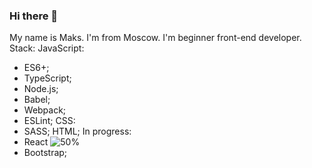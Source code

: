 
### Hi there 👋
My name is Maks. I'm from Moscow. I'm beginner front-end developer.
Stack:
JavaScript:
- ES6+;
- TypeScript;
- Node.js;
- Babel;
- Webpack;
- ESLint;
CSS: 
- SASS;
HTML;
In progress:
- React ![50%](https://progress-bar.dev/10)
- Bootstrap;

<!--
**kvadratpm/kvadratpm** is a ✨ _special_ ✨ repository because its `README.md` (this file) appears on your GitHub profile.

Here are some ideas to get you started:

- 🔭 I’m currently working on ...
- 🌱 I’m currently learning ...
- 👯 I’m looking to collaborate on ...
- 🤔 I’m looking for help with ...
- 💬 Ask me about ...
- 📫 How to reach me: ...
- 😄 Pronouns: ...
- ⚡ Fun fact: ...
-->
